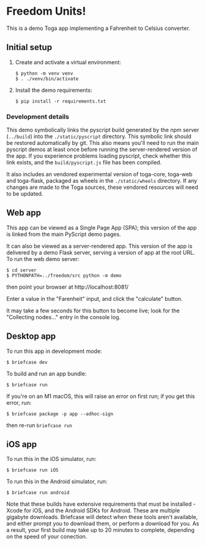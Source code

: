 # Freedom Units!

This is a demo Toga app implementing a Fahrenheit to Celsius converter.

## Initial setup

1. Create and activate a virtual environment:

       $ python -m venv venv
       $ . ./venv/bin/activate

2. Install the demo requirements:

       $ pip install -r requirements.txt

### Development details

This demo symbolically links the pyscript build generated by the npm server
(`../build`) into the `./static/pyscript` directory. This symbolic link should
be restored automatically by git. This also means you'll need to run the main
pyscript demos at least once before running the server-rendered version of the
app. If you experience problems loading pyscript, check whether this link
exists, and the `build/pyscript.js` file has been compiled.

It also includes an vendored experimental version of toga-core, toga-web and
toga-flask, packaged as wheels in the `./static/wheels` directory. If any changes
are made to the Toga sources, these vendored resources will need to be updated.

## Web app

This app can be viewed as a Single Page App (SPA); this version of the app is
linked from the main PyScript demo pages.

It can also be viewed as a server-rendered app. This version of the app is
delivered by a demo Flask server, serving a version of app at the root URL. To
run the web demo server:

    $ cd server
    $ PYTHONPATH=../freedom/src python -m demo

then point your browser at http://localhost:8081/

Enter a value in the "Farenheit" input, and click the "calculate" button.

It may take a few seconds for this button to become live; look for the
"Collecting nodes..." entry in the console log.

## Desktop app

To run this app in development mode:

    $ briefcase dev

To build and run an app bundle:

    $ briefcase run

If you're on an M1 macOS, this will raise an error on first run; if you get this error, run:

    $ briefcase package -p app --adhoc-sign

then re-run `briefcase run`

## iOS app

To run this in the iOS simulator, run:

    $ briefcase run iOS

To run this in the Android simulator, run:

    $ briefcase run android

Note that these builds have extensive requirements that must be installed -
Xcode for iOS, and the Android SDKs for Android. These are multiple gigabyte
downloads. Briefcase will detect when these tools aren't available, and either
prompt you to download them, or perform a download for you. As a result, your
first build may take up to 20 minutes to complete, depending on the speed of
your conection.
